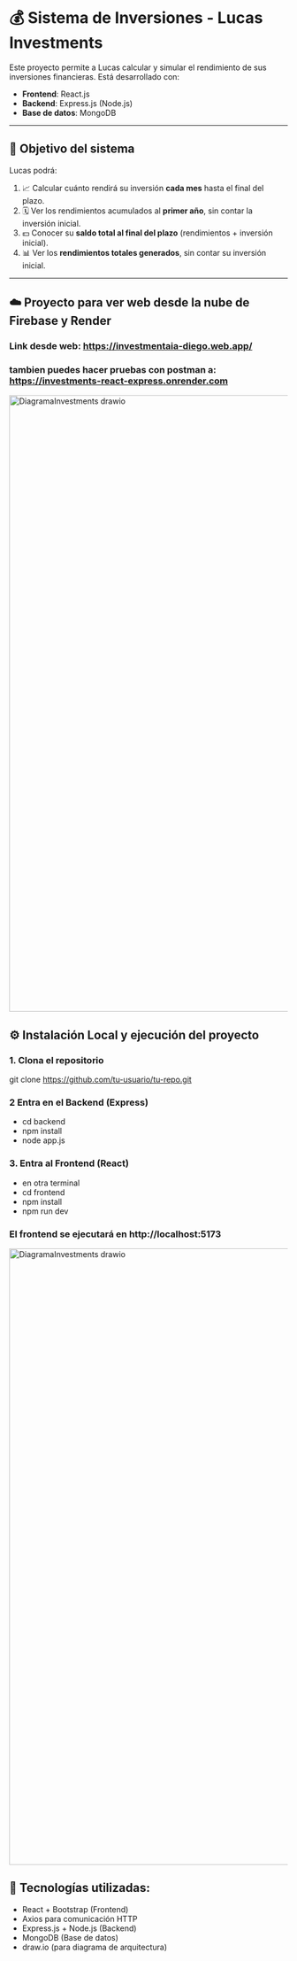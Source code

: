 # 💰 Sistema de Inversiones - Lucas Investments

Este proyecto permite a Lucas calcular y simular el rendimiento de sus inversiones financieras. Está desarrollado con:

- **Frontend**: React.js
- **Backend**: Express.js (Node.js)
- **Base de datos**: MongoDB

---

## 🎯 Objetivo del sistema

Lucas podrá:

1. 📈 Calcular cuánto rendirá su inversión **cada mes** hasta el final del plazo.
2. 🗓️ Ver los rendimientos acumulados al **primer año**, sin contar la inversión inicial.
3. 💵 Conocer su **saldo total al final del plazo** (rendimientos + inversión inicial).
4. 📊 Ver los **rendimientos totales generados**, sin contar su inversión inicial.

---

## ☁️ Proyecto para ver web desde la nube de Firebase y Render

### Link desde web: https://investmentaia-diego.web.app/
### tambien puedes hacer pruebas con postman a: https://investments-react-express.onrender.com

<img width="813" height="1114" alt="DiagramaInvestments drawio" src="https://github.com/user-attachments/assets/2604daa3-9ac3-4a6f-9891-5615bdb917da" />


## ⚙️ Instalación Local y ejecución del proyecto

### 1. Clona el repositorio
git clone https://github.com/tu-usuario/tu-repo.git

### 2 Entra en el Backend (Express)
- cd backend
- npm install
- node app.js

### 3. Entra al Frontend (React)
- en otra terminal
- cd frontend
- npm install
- npm run dev

### El frontend se ejecutará en http://localhost:5173

<img width="813" height="1114" alt="DiagramaInvestments drawio" src="https://github.com/user-attachments/assets/2fcd834a-f3c2-4a89-86f2-e3de814f8904" />



## 🧪 Tecnologías utilizadas:

- React + Bootstrap (Frontend)
- Axios para comunicación HTTP
- Express.js + Node.js (Backend)
- MongoDB (Base de datos)
- draw.io (para diagrama de arquitectura)
